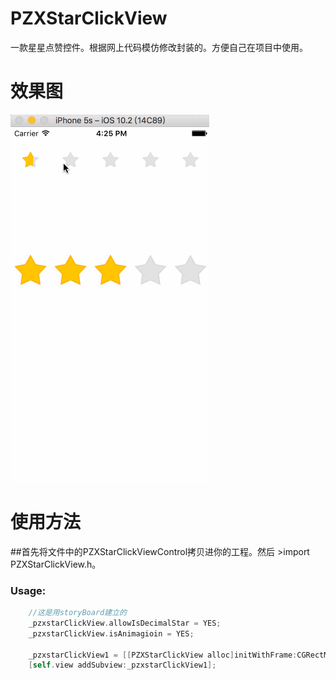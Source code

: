 # PZXStarClickView
一款星星点赞控件。根据网上代码模仿修改封装的。方便自己在项目中使用。
# 效果图
![image](https://github.com/PZXforXcode/PZXStarClickView/blob/master/PZXStarClickView/showDemo.gif)
# 使用方法
##首先将文件中的PZXStarClickViewControl拷贝进你的工程。然后 >import PZXStarClickView.h。
### Usage:
```Objective-C
    //这是用storyBoard建立的
    _pzxstarClickView.allowIsDecimalStar = YES;
    _pzxstarClickView.isAnimagioin = YES;
    
    _pzxstarClickView1 = [[PZXStarClickView alloc]initWithFrame:CGRectMake(0, 200, self.view.bounds.size.width, 57) numberOfStars:5];
    [self.view addSubview:_pzxstarClickView1];
```
